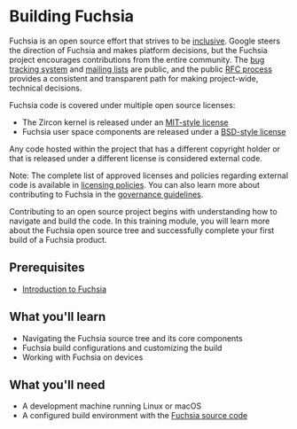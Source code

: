 # Building Fuchsia

Fuchsia is an open source effort that strives to be
[inclusive](/CODE_OF_CONDUCT.md).
Google steers the direction of Fuchsia and makes platform decisions, but the
Fuchsia project encourages contributions from the entire community.
The [bug tracking system](contribute/report-issue.md) and
[mailing lists](contribute/community/get-involved.md) are public, and the
public [RFC process](contribute/governance/rfcs/README.md) provides a
consistent and transparent path for making project-wide, technical decisions.

Fuchsia code is covered under multiple open source licenses:

*   The Zircon kernel is released under an
    [MIT-style license](/zircon/kernel/LICENSE)
*   Fuchsia user space components are released under a
    [BSD-style license](/LICENSE)

Any code hosted within the project that has a different copyright holder or that
is released under a different license is considered external code.

Note: The complete list of approved licenses and policies regarding external
code is available in
[licensing policies](contribute/governance/policy/open-source-licensing-policies.md).
You can also learn more about contributing to Fuchsia in the
[governance guidelines](contribute/governance/governance.md).

Contributing to an open source project begins with understanding how to navigate
and build the code. In this training module, you will learn more about the
Fuchsia open source tree and successfully complete your first build of a Fuchsia
product.

## Prerequisites

*   [Introduction to Fuchsia](get-started/learn/intro/README.md)

## What you'll learn

*   Navigating the Fuchsia source tree and its core components
*   Fuchsia build configurations and customizing the build
*   Working with Fuchsia on devices

## What you'll need

*   A development machine running Linux or macOS
*   A configured build environment with the
    [Fuchsia source code](get-started/get_fuchsia_source.md)
